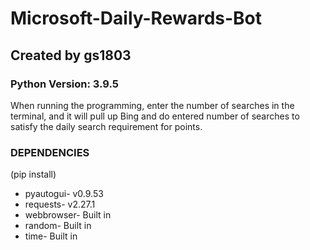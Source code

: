 # Microsoft-Daily-Rewards-Bot
## Created by gs1803
### Python Version: 3.9.5
When running the programming, enter the number of searches in the terminal, and it will pull up Bing and do entered number of searches to satisfy the daily search requirement for points. 

### DEPENDENCIES
(pip install)
* pyautogui- v0.9.53
* requests- v2.27.1
* webbrowser- Built in
* random- Built in
* time- Built in
